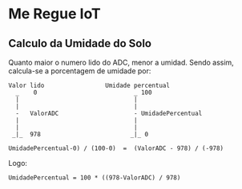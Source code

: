 # Me Regue IoT

## Calculo da Umidade do Solo

Quanto maior o numero lido do ADC, menor a umidad. Sendo assim, calcula-se a porcentagem de umidade por:
```     
Valor lido                 Umidade percentual
  _    0                           _ 100
  |                                |   
  |                                |   
  -   ValorADC                     - UmidadePercentual 
  |                                |   
  |                                |   
 _|_  978                         _|_ 0
```

`UmidadePercentual-0) / (100-0)  =  (ValorADC - 978) / (-978)`

Logo:

`UmidadePercentual = 100 * ((978-ValorADC) / 978)`
